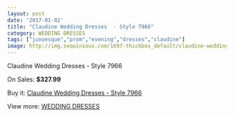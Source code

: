 ```yaml
---
layout: post
date: '2017-01-02'
title: "Claudine Wedding Dresses  - Style 7966"
category: WEDDING DRESSES
tags: ["junoesque","prom","evening","dresses","claudine"]
image: http://img.sequinious.com/1697-thickbox_default/claudine-wedding-dresses-style-7966.jpg
---
```

Claudine Wedding Dresses  - Style 7966

On Sales: **$327.99**
<a href="https://www.sequinious.com/wedding-dresses/653-claudine-wedding-dresses-style-7966.html"><amp-img layout="responsive" width="600" height="600" src="//img.sequinious.com/1697-thickbox_default/claudine-wedding-dresses-style-7966.jpg" alt="Claudine Wedding Dresses  - Style 7966 0" /></a>
<a href="https://www.sequinious.com/wedding-dresses/653-claudine-wedding-dresses-style-7966.html"><amp-img layout="responsive" width="600" height="600" src="//img.sequinious.com/1699-thickbox_default/claudine-wedding-dresses-style-7966.jpg" alt="Claudine Wedding Dresses  - Style 7966 1" /></a>
<a href="https://www.sequinious.com/wedding-dresses/653-claudine-wedding-dresses-style-7966.html"><amp-img layout="responsive" width="600" height="600" src="//img.sequinious.com/1698-thickbox_default/claudine-wedding-dresses-style-7966.jpg" alt="Claudine Wedding Dresses  - Style 7966 2" /></a>

Buy it: [Claudine Wedding Dresses  - Style 7966](https://www.sequinious.com/wedding-dresses/653-claudine-wedding-dresses-style-7966.html "Claudine Wedding Dresses  - Style 7966")

View more: [WEDDING DRESSES](https://www.sequinious.com/2-wedding-dresses "WEDDING DRESSES")